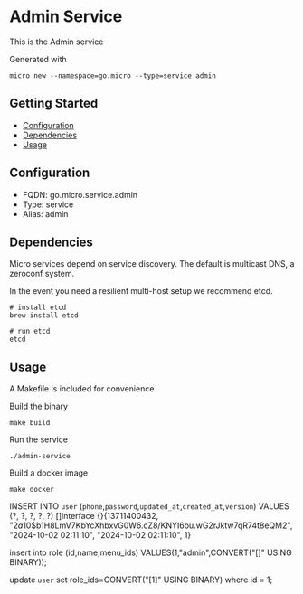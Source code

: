 # Admin Service

This is the Admin service

Generated with

```
micro new --namespace=go.micro --type=service admin
```

## Getting Started

- [Configuration](#configuration)
- [Dependencies](#dependencies)
- [Usage](#usage)

## Configuration

- FQDN: go.micro.service.admin
- Type: service
- Alias: admin

## Dependencies

Micro services depend on service discovery. The default is multicast DNS, a zeroconf system.

In the event you need a resilient multi-host setup we recommend etcd.

```
# install etcd
brew install etcd

# run etcd
etcd
```

## Usage

A Makefile is included for convenience

Build the binary

```
make build
```

Run the service
```
./admin-service
```

Build a docker image
```
make docker
```
INSERT INTO `user` (`phone`,`password`,`updated_at`,`created_at`,`version`) VALUES (?, ?, ?, ?, ?) []interface {}{13711400432, "$2a$10$b1H8LmV7KbYcXhbxvG0W6.cZ8/KNYI6ou.wG2rJktw7qR74t8eQM2", "2024-10-02 02:11:10", "2024-10-02 02:11:10", 1}

insert into role (id,name,menu_ids) VALUES(1,"admin",CONVERT("[]" USING BINARY));

update `user` set role_ids=CONVERT("[1]" USING BINARY) where id = 1;
